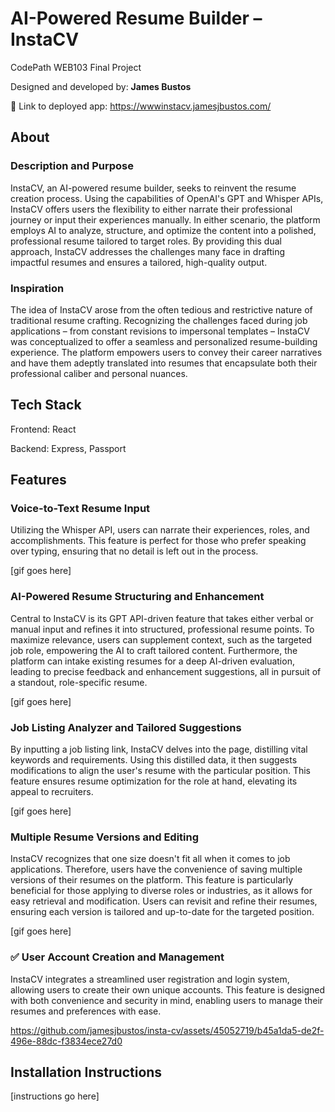 # AI-Powered Resume Builder – InstaCV

CodePath WEB103 Final Project

Designed and developed by: **James Bustos**
 
🔗 Link to deployed app: [https://wwwinstacv.jamesjbustos.com/ ](https://instacv.jamesjbustos.com/)

## About

### Description and Purpose

InstaCV, an AI-powered resume builder, seeks to reinvent the resume creation process. Using the capabilities of OpenAI's GPT and Whisper APIs, InstaCV offers users the flexibility to either narrate their professional journey or input their experiences manually. In either scenario, the platform employs AI to analyze, structure, and optimize the content into a polished, professional resume tailored to target roles. By providing this dual approach, InstaCV addresses the challenges many face in drafting impactful resumes and ensures a tailored, high-quality output.

### Inspiration

The idea of InstaCV arose from the often tedious and restrictive nature of traditional resume crafting. Recognizing the challenges faced during job applications – from constant revisions to impersonal templates – InstaCV was conceptualized to offer a seamless and personalized resume-building experience. The platform empowers users to convey their career narratives and have them adeptly translated into resumes that encapsulate both their professional caliber and personal nuances.

## Tech Stack

Frontend: React

Backend: Express, Passport

## Features

### Voice-to-Text Resume Input

Utilizing the Whisper API, users can narrate their experiences, roles, and accomplishments. This feature is perfect for those who prefer speaking over typing, ensuring that no detail is left out in the process.

[gif goes here]

### AI-Powered Resume Structuring and Enhancement

Central to InstaCV is its GPT API-driven feature that takes either verbal or manual input and refines it into structured, professional resume points. To maximize relevance, users can supplement context, such as the targeted job role, empowering the AI to craft tailored content. Furthermore, the platform can intake existing resumes for a deep AI-driven evaluation, leading to precise feedback and enhancement suggestions, all in pursuit of a standout, role-specific resume.

[gif goes here]

### Job Listing Analyzer and Tailored Suggestions

By inputting a job listing link, InstaCV delves into the page, distilling vital keywords and requirements. Using this distilled data, it then suggests modifications to align the user's resume with the particular position. This feature ensures resume optimization for the role at hand, elevating its appeal to recruiters.

[gif goes here]

### Multiple Resume Versions and Editing

InstaCV recognizes that one size doesn't fit all when it comes to job applications. Therefore, users have the convenience of saving multiple versions of their resumes on the platform. This feature is particularly beneficial for those applying to diverse roles or industries, as it allows for easy retrieval and modification. Users can revisit and refine their resumes, ensuring each version is tailored and up-to-date for the targeted position.

[gif goes here]

### ✅ User Account Creation and Management

InstaCV integrates a streamlined user registration and login system, allowing users to create their own unique accounts. This feature is designed with both convenience and security in mind, enabling users to manage their resumes and preferences with ease.

https://github.com/jamesjbustos/insta-cv/assets/45052719/b45a1da5-de2f-496e-88dc-f3834ece27d0

## Installation Instructions

[instructions go here]
